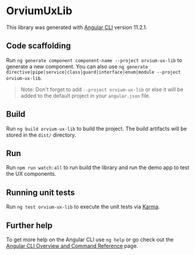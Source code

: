 # OrviumUxLib

This library was generated with [Angular CLI](https://github.com/angular/angular-cli) version 11.2.1.

## Code scaffolding

Run `ng generate component component-name --project orvium-ux-lib` to generate a new component. You can also use `ng generate directive|pipe|service|class|guard|interface|enum|module --project orvium-ux-lib`.
> Note: Don't forget to add `--project orvium-ux-lib` or else it will be added to the default project in your `angular.json` file. 

## Build

Run `ng build orvium-ux-lib` to build the project. The build artifacts will be stored in the `dist/` directory.

## Run

Run `npm run watch:all` to run build the library and run the demo app to test the UX components.

## Running unit tests

Run `ng test orvium-ux-lib` to execute the unit tests via [Karma](https://karma-runner.github.io).

## Further help

To get more help on the Angular CLI use `ng help` or go check out the [Angular CLI Overview and Command Reference](https://angular.io/cli) page.
